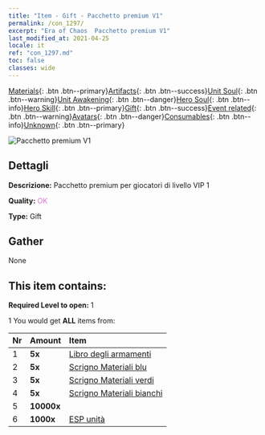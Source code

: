 ```yaml
---
title: "Item - Gift - Pacchetto premium V1"
permalink: /con_1297/
excerpt: "Era of Chaos  Pacchetto premium V1"
last_modified_at: 2021-04-25
locale: it
ref: "con_1297.md"
toc: false
classes: wide
---
```

 [Materials](/ItemsIT/){: .btn .btn--primary}[Artifacts](/ItemsIT/Artifacts/){: .btn .btn--success}[Unit Soul](/ItemsIT/UnitSoul/){: .btn .btn--warning}[Unit Awakening](/ItemsIT/UnitAwakening/){: .btn .btn--danger}[Hero Soul](/ItemsIT/HeroSoul/){: .btn .btn--info}[Hero Skill](/ItemsIT/HeroSkill/){: .btn .btn--primary}[Gift](/ItemsIT/Gift/){: .btn .btn--success}[Event related](/ItemsIT/Events/){: .btn .btn--warning}[Avatars](/ItemsIT/Avatars/){: .btn .btn--danger}[Consumables](/ItemsIT/Consumables/){: .btn .btn--info}[Unknown](/ItemsIT/Unknown/){: .btn .btn--primary}

 ![Pacchetto premium V1](/images/t/i_905001.png)

## Dettagli
 **Descrizione:** Pacchetto premium per giocatori di livello VIP 1

 **Quality:** <span style="color: #DA70D6">OK</span>

 **Type:** Gift

## Gather

  None

## This item contains:

 **Required Level to open:** 1

 1 You would get **ALL** items  from:

  | Nr | Amount |     Item    |
  |:---|:-------|:------------|
  | 1 |  **5x** | [Libro degli armamenti](/ItemsIT/mat_18/) |  | 
  | 2 |  **5x** | [Scrigno Materiali blu](/ItemsIT/con_1256/) |  | 
  | 3 |  **5x** | [Scrigno Materiali verdi](/ItemsIT/con_1255/) |  | 
  | 4 |  **5x** | [Scrigno Materiali bianchi](/ItemsIT/con_1254/) |  | 
  | 5 |  **10000x** | <i class="fas fa-coins"/> |  | 
  | 6 |  **1000x** | [ESP unità](/ItemsIT/con_902/) |  | 
